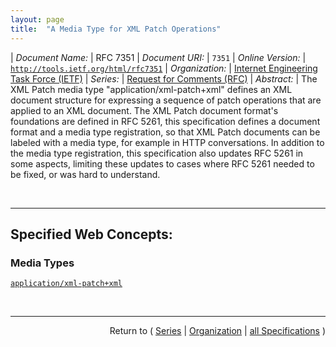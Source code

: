 ```yaml
---
layout: page
title:  "A Media Type for XML Patch Operations"
---
```


| *Document Name:* | RFC 7351
| *Document URI:* | `7351`
| *Online Version:* | [`http://tools.ietf.org/html/rfc7351`](http://tools.ietf.org/html/rfc7351)
| *Organization:* | [Internet Engineering Task Force (IETF)](..  "List of specification series by this organization")
| *Series:* | [Request for Comments (RFC)](.  "List of specifications in this series")
| *Abstract:* | The XML Patch media type "application/xml-patch+xml" defines an XML document structure for expressing a sequence of patch operations that are applied to an XML document. The XML Patch document format's foundations are defined in RFC 5261, this specification defines a document format and a media type registration, so that XML Patch documents can be labeled with a media type, for example in HTTP conversations. In addition to the media type registration, this specification also updates RFC 5261 in some aspects, limiting these updates to cases where RFC 5261 needed to be fixed, or was hard to understand.

<br/>
<hr/>

## Specified Web Concepts:

### Media Types

[`application/xml-patch+xml`](/concepts/media-type/application/xml-patch+xml "The Internet media type for an XML Patch Document is application/xml-patch+xml.")



<br/>
<hr/>

<p style="text-align: right">Return to ( <a href="./">Series</a> | <a href="../">Organization</a> | <a href="../../">all Specifications</a> )</p>